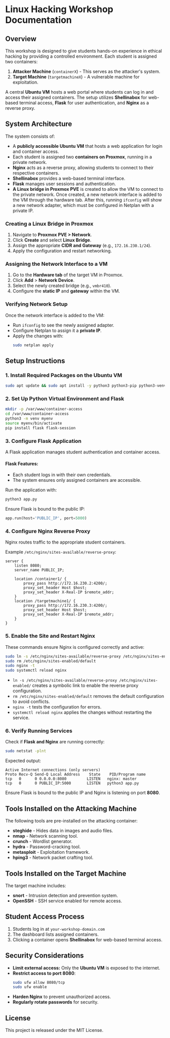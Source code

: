 # Linux Hacking Workshop Documentation

## Overview
This workshop is designed to give students hands-on experience in ethical hacking by providing a controlled environment. Each student is assigned two containers:

1. **Attacker Machine** (`containerX`) - This serves as the attacker's system.
2. **Target Machine** (`targetmachineX`) - A vulnerable machine for exploitation.

A central **Ubuntu VM** hosts a web portal where students can log in and access their assigned containers. The setup utilizes **Shellinabox** for web-based terminal access, **Flask** for user authentication, and **Nginx** as a reverse proxy.

## System Architecture
The system consists of:

- A **publicly accessible Ubuntu VM** that hosts a web application for login and container access.
- Each student is assigned two **containers on Proxmox**, running in a private network.
- **Nginx** acts as a reverse proxy, allowing students to connect to their respective containers.
- **Shellinabox** provides a web-based terminal interface.
- **Flask** manages user sessions and authentication.
- **A Linux bridge in Proxmox PVE** is created to allow the VM to connect to the private network. Once created, a new network interface is added to the VM through the hardware tab. After this, running `ifconfig` will show a new network adapter, which must be configured in Netplan with a private IP.

### **Creating a Linux Bridge in Proxmox**
1. Navigate to **Proxmox PVE > Network**.
2. Click **Create** and select **Linux Bridge**.
3. Assign the appropriate **CIDR and Gateway** (e.g., `172.16.230.1/24`).
4. Apply the configuration and restart networking.

### **Assigning the Network Interface to a VM**
1. Go to the **Hardware tab** of the target VM in Proxmox.
2. Click **Add** > **Network Device**.
3. Select the newly created bridge (e.g., `vmbr410`).
4. Configure the **static IP** and **gateway** within the VM.

### **Verifying Network Setup**
Once the network interface is added to the VM:
- Run `ifconfig` to see the newly assigned adapter.
- Configure Netplan to assign it a **private IP**.
- Apply the changes with:
  ```bash
  sudo netplan apply
  ```

## Setup Instructions

### 1. Install Required Packages on the Ubuntu VM
```bash
sudo apt update && sudo apt install -y python3 python3-pip python3-venv curl nginx
```

### 2. Set Up Python Virtual Environment and Flask
```bash
mkdir -p /var/www/container-access
cd /var/www/container-access
python3 -m venv myenv
source myenv/bin/activate
pip install flask flask-session
```

### 3. Configure Flask Application
A Flask application manages student authentication and container access.

#### **Flask Features**:
- Each student logs in with their own credentials.
- The system ensures only assigned containers are accessible.

Run the application with:
```bash
python3 app.py
```
Ensure Flask is bound to the public IP:
```python
app.run(host='PUBLIC_IP', port=5000)
```

### 4. Configure Nginx Reverse Proxy
Nginx routes traffic to the appropriate student containers.

Example `/etc/nginx/sites-available/reverse-proxy`:
```
server {
    listen 8080;
    server_name PUBLIC_IP;

    location /container1/ {
        proxy_pass http://172.16.230.2:4200/;
        proxy_set_header Host $host;
        proxy_set_header X-Real-IP $remote_addr;
    }
    location /targetmachine1/ {
        proxy_pass http://172.16.230.3:4200/;
        proxy_set_header Host $host;
        proxy_set_header X-Real-IP $remote_addr;
    }
}
```

### 5. Enable the Site and Restart Nginx
These commands ensure Nginx is configured correctly and active:
```bash
sudo ln -s /etc/nginx/sites-available/reverse-proxy /etc/nginx/sites-enabled/
sudo rm /etc/nginx/sites-enabled/default
sudo nginx -t
sudo systemctl reload nginx
```
- `ln -s /etc/nginx/sites-available/reverse-proxy /etc/nginx/sites-enabled/` creates a symbolic link to enable the reverse proxy configuration.
- `rm /etc/nginx/sites-enabled/default` removes the default configuration to avoid conflicts.
- `nginx -t` tests the configuration for errors.
- `systemctl reload nginx` applies the changes without restarting the service.

### 6. Verify Running Services
Check if **Flask and Nginx** are running correctly:
```bash
sudo netstat -plnt
```
Expected output:
```
Active Internet connections (only servers)
Proto Recv-Q Send-Q Local Address    State    PID/Program name
tcp   0      0 0.0.0.0:8080         LISTEN   nginx: master
tcp   0      0 PUBLIC_IP:5000       LISTEN   python3 app.py
```
Ensure Flask is bound to the public IP and Nginx is listening on port **8080**.

## Tools Installed on the Attacking Machine
The following tools are pre-installed on the attacking container:
- **steghide** - Hides data in images and audio files.
- **nmap** - Network scanning tool.
- **crunch** - Wordlist generator.
- **hydra** - Password-cracking tool.
- **metasploit** - Exploitation framework.
- **hping3** - Network packet crafting tool.

## Tools Installed on the Target Machine
The target machine includes:
- **snort** - Intrusion detection and prevention system.
- **OpenSSH** - SSH service enabled for remote access.

## Student Access Process
1. Students log in at `your-workshop-domain.com`
2. The dashboard lists assigned containers.
3. Clicking a container opens **Shellinabox** for web-based terminal access.

## Security Considerations
- **Limit external access:** Only the **Ubuntu VM** is exposed to the internet.
- **Restrict access to port 8080**:
  ```bash
  sudo ufw allow 8080/tcp
  sudo ufw enable
  ```
- **Harden Nginx** to prevent unauthorized access.
- **Regularly rotate passwords** for security.

## License
This project is released under the MIT License.

